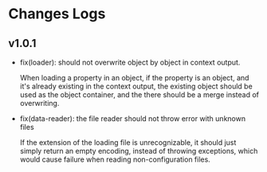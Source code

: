 # Changes Logs

## v1.0.1

- fix(loader): should not overwrite object by object in context output.

    When loading a property in an object, if the property is an object, and
    it's already existing in the context output, the existing object should be
    used as the object container, and the there should be a merge instead of
    overwriting.

- fix(data-reader): the file reader should not throw error with unknown files

    If the extension of the loading file is unrecognizable, it should just
    simply return an empty encoding, instead of throwing exceptions, which
    would cause failure when reading non-configuration files.
